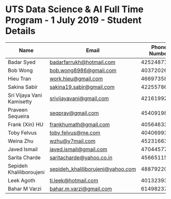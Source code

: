 # UTS Data Science & AI Full Time Program - 1 July 2019 - Student Details

| Name                      | Email                             | Phone Number |
|---------------------------|-----------------------------------|--------------|
| Badar Syed                | badarfarrukh@hotmail.com          | 425248715    |
| Bob Wong                  | bob.wong8986@gmail.com            | 403720260    |
| Hieu Tran                 | work.hieu@gmail.com               | 466973585    |
| Sakina Sabir              | sakina19.sabir@gmail.com          | 422557861    |
| Sri Vijaya Vani Kamisetty | srivijayavani@gmail.com           | 421619926    |
| Praveen Sequeira          | seqprav@gmail.com                 | 45409198     |
| Frank (Xin) HU            | frankhumath@gmail.com             | 405646334    |
| Toby Felvus               | toby.felvus@me.com                | 404069937    |
| Weina Zhu                 | wzhu@y7mail.com                   | 452316632    |
| Javed Ismail              | javed.ismail@gmail.com            | 470445777    |
| Sarita Charde             | saritacharde@yahoo.co.in          | 456651152    |
| Sepideh Khaliliboroujeni  | sepideh_khaliliborujeni@yahoo.com | 488792200    |
| Leek Agoth                | ti.leek@hotmail.com               | 401323938    |
| Bahar M Varzi             | bahar.m.varzi@gmail.com           | 61498237295  |
